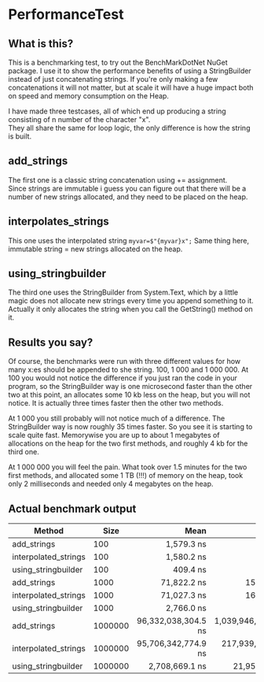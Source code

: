 ﻿# PerformanceTest

## What is this?

This is a benchmarking test, to try out the BenchMarkDotNet NuGet package.
I use it to show the performance benefits of using a StringBuilder instead of just concatenating strings.
If you're only making a few concatenations it will not matter, but at scale it will have a huge impact both on speed and memory consumption on the Heap.

I have made three testcases, all of which end up producing a string consisting of n number of the character "x".  
They all share the same for loop logic, the only difference is how the string is built.  

## add_strings

The first one is a classic string concatenation using += assignment.  
Since strings are immutable i guess you can figure out that there will be a number of new strings allocated, and they need to be placed on the heap.

## interpolates_strings

This one uses the interpolated string `myvar=$"{myvar}x";`
Same thing here, immutable string = new strings allocated on the heap.  

## using_stringbuilder

The third one uses the StringBuilder from System.Text, which by a little magic does not allocate new strings every time you append something to it.
Actually it only allocates the string when you call the GetString() method on it.


## Results you say?

Of course, the benchmarks were run with three different values for how many x:es should be appended to she string.
100, 1 000 and 1 000 000.
At 100 you would not notice the difference if you just ran the code in your program, so the StringBuilder way is one microsecond faster than the other two at this point, an allocates some 10 kb less on the heap, but you will not notice. It is actually three times faster then the other two methods.
  
At 1 000 you still probably will not notice much of a difference. The StringBuilder way is now roughly 35 times faster. So you see it is starting to scale quite fast.
Memorywise you are up to about 1 megabytes of allocations on the heap for the two first methods, and roughly 4 kb for the third one.

At 1 000 000 you will feel the pain. What took over 1.5 minutes for the two first methods, and allocated some 1 TB (!!!) of memory on the heap, took only 2 milliseconds and needed only 4 megabytes on the heap.


## Actual benchmark output  


|               Method |    Size |                Mean |               Error |            StdDev |       Allocated |
|--------------------- |-------- |--------------------:|--------------------:|------------------:|----------------:|
|          add_strings |     100 |          1,579.3 ns |             7.24 ns |           6.77 ns |         12576 B |
| interpolated_strings |     100 |          1,580.2 ns |             7.49 ns |           7.01 ns |         12576 B |
|  using_stringbuilder |     100 |            409.4 ns |             0.78 ns |           0.61 ns |           768 B |
|          add_strings |    1000 |         71,822.2 ns |           159.99 ns |         124.91 ns |       1025976 B |
| interpolated_strings |    1000 |         71,027.3 ns |           160.13 ns |         133.72 ns |       1025976 B |
|  using_stringbuilder |    1000 |          2,766.0 ns |             3.01 ns |           2.51 ns |          4576 B |
|          add_strings | 1000000 | 96,332,038,304.5 ns | 1,039,946,892.65 ns | 868,402,754.79 ns | 1000137110168 B |
| interpolated_strings | 1000000 | 95,706,342,774.9 ns |   217,939,211.61 ns | 203,860,473.76 ns | 1000136138040 B |
|  using_stringbuilder | 1000000 |      2,708,669.1 ns |        21,950.41 ns |      20,532.42 ns |       4010393 B |
